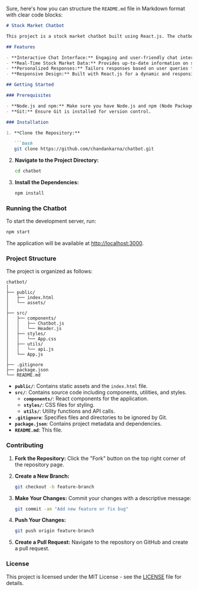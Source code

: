 Sure, here's how you can structure the `README.md` file in Markdown format with clear code blocks:

```markdown
# Stock Market Chatbot

This project is a stock market chatbot built using React.js. The chatbot is designed to answer users' questions about the stock market, providing information and guidance to help users make informed decisions.

## Features

- **Interactive Chat Interface:** Engaging and user-friendly chat interface for real-time interactions.
- **Real-Time Stock Market Data:** Provides up-to-date information on stock prices and market trends.
- **Personalized Responses:** Tailors responses based on user queries for a more relevant experience.
- **Responsive Design:** Built with React.js for a dynamic and responsive user experience.

## Getting Started

### Prerequisites

- **Node.js and npm:** Make sure you have Node.js and npm (Node Package Manager) installed on your system.
- **Git:** Ensure Git is installed for version control.

### Installation

1. **Clone the Repository:**

   ```bash
   git clone https://github.com/chandankarna/chatbot.git
   ```

2. **Navigate to the Project Directory:**

   ```bash
   cd chatbot
   ```

3. **Install the Dependencies:**

   ```bash
   npm install
   ```

### Running the Chatbot

To start the development server, run:

```bash
npm start
```

The application will be available at [http://localhost:3000](http://localhost:3000).

### Project Structure

The project is organized as follows:

```plaintext
chatbot/
│
├── public/
│   ├── index.html
│   └── assets/
│
├── src/
│   ├── components/
│   │   ├── Chatbot.js
│   │   └── Header.js
│   ├── styles/
│   │   └── App.css
│   ├── utils/
│   │   └── api.js
│   └── App.js
│
├── .gitignore
├── package.json
└── README.md
```

- **`public/`**: Contains static assets and the `index.html` file.
- **`src/`**: Contains source code including components, utilities, and styles.
  - **`components/`**: React components for the application.
  - **`styles/`**: CSS files for styling.
  - **`utils/`**: Utility functions and API calls.
- **`.gitignore`**: Specifies files and directories to be ignored by Git.
- **`package.json`**: Contains project metadata and dependencies.
- **`README.md`**: This file.

### Contributing

1. **Fork the Repository:** Click the "Fork" button on the top right corner of the repository page.
2. **Create a New Branch:**

   ```bash
   git checkout -b feature-branch
   ```

3. **Make Your Changes:** Commit your changes with a descriptive message:

   ```bash
   git commit -am "Add new feature or fix bug"
   ```

4. **Push Your Changes:**

   ```bash
   git push origin feature-branch
   ```

5. **Create a Pull Request:** Navigate to the repository on GitHub and create a pull request.

### License

This project is licensed under the MIT License - see the [LICENSE](LICENSE) file for details.
